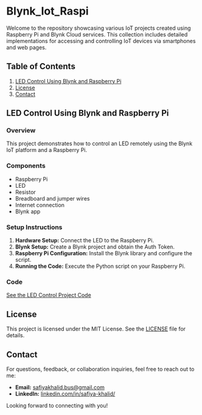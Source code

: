 # Blynk_Iot_Raspi
Welcome to the repository showcasing various IoT projects created using Raspberry Pi and Blynk Cloud services. This collection includes detailed implementations for accessing and controlling IoT devices via smartphones and web pages.

## Table of Contents

1. [LED Control Using Blynk and Raspberry Pi](#led-control-using-blynk-and-raspberry-pi)
2. [License](#license)
3. [Contact](#contact)

## LED Control Using Blynk and Raspberry Pi

### Overview
This project demonstrates how to control an LED remotely using the Blynk IoT platform and a Raspberry Pi.

### Components
- Raspberry Pi
- LED
- Resistor
- Breadboard and jumper wires
- Internet connection
- Blynk app

### Setup Instructions
1. **Hardware Setup:** Connect the LED to the Raspberry Pi.
2. **Blynk Setup:** Create a Blynk project and obtain the Auth Token.
3. **Raspberry Pi Configuration:** Install the Blynk library and configure the script.
4. **Running the Code:** Execute the Python script on your Raspberry Pi.

### Code
[See the LED Control Project Code](./led_control/README.md)

## License

This project is licensed under the MIT License. See the [LICENSE](LICENSE) file for details.

## Contact

For questions, feedback, or collaboration inquiries, feel free to reach out to me:

- **Email:** [safiyakhalid.bus@gmail.com](mailto:safiyakhalid.bus@gmail.com)
- **LinkedIn:** [linkedin.com/in/safiya-khalid/](https://www.linkedin.com/in/safiya-khalid/)

Looking forward to connecting with you!






